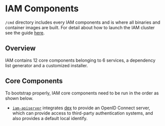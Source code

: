 # IAM Components

`/cmd` directory includes every IAM components and is where all binaries and container images are built. For detail about how to launch the IAM cluster see the guide [here](/docs/devel/running-locally.md).

## Overview

IAM contains 12 core components belonging to 6 services, a dependency list generator and a customized installer.

## Core Components
To bootstrap properly, IAM core components need to be run in the order as shown below.

- [`iam-apiserver`](/cmd/iam-apiserver) integrates [dex](https://github.com/dexidp/dex) to provide an OpenID Connect server, which can provide access to third-party authentication systems, and also provides a default local identify.
